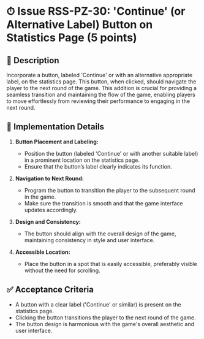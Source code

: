 # ⏱ Issue RSS-PZ-30: 'Continue' (or Alternative Label) Button on Statistics Page (5 points)

## 📝 Description

Incorporate a button, labeled 'Continue' or with an alternative appropriate label, on the statistics page. This button, when clicked, should navigate the player to the next round of the game. This addition is crucial for providing a seamless transition and maintaining the flow of the game, enabling players to move effortlessly from reviewing their performance to engaging in the next round.

## 🔨 Implementation Details

1. **Button Placement and Labeling:**

   - Position the button (labeled 'Continue' or with another suitable label) in a prominent location on the statistics page.
   - Ensure that the button’s label clearly indicates its function.

2. **Navigation to Next Round:**

   - Program the button to transition the player to the subsequent round in the game.
   - Make sure the transition is smooth and that the game interface updates accordingly.

3. **Design and Consistency:**

   - The button should align with the overall design of the game, maintaining consistency in style and user interface.

4. **Accessible Location:**

   - Place the button in a spot that is easily accessible, preferably visible without the need for scrolling.

## ✅ Acceptance Criteria

- A button with a clear label ('Continue' or similar) is present on the statistics page.
- Clicking the button transitions the player to the next round of the game.
- The button design is harmonious with the game's overall aesthetic and user interface.
